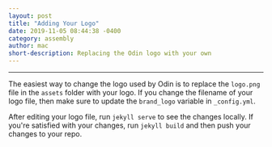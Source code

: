 ```yaml
---
layout: post
title: "Adding Your Logo"
date: 2019-11-05 08:44:38 -0400
category: assembly
author: mac
short-description: Replacing the Odin logo with your own
---
```


-----

The easiest way to change the logo used by Odin is to replace the `logo.png` file in the `assets` folder with your logo. If you change the filename of your logo file, then make sure to update the `brand_logo` variable in `_config.yml`.

After editing your logo file, run `jekyll serve` to see the changes locally. If you're satisfied with your changes, run `jekyll build` and then push your changes to your repo.
 